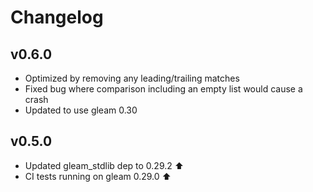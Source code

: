 # Changelog

## v0.6.0

- Optimized by removing any leading/trailing matches
- Fixed bug where comparison including an empty list would cause a crash
- Updated to use gleam 0.30

## v0.5.0

- Updated gleam_stdlib dep to 0.29.2 ⬆️
- CI tests running on gleam 0.29.0 ⬆️
